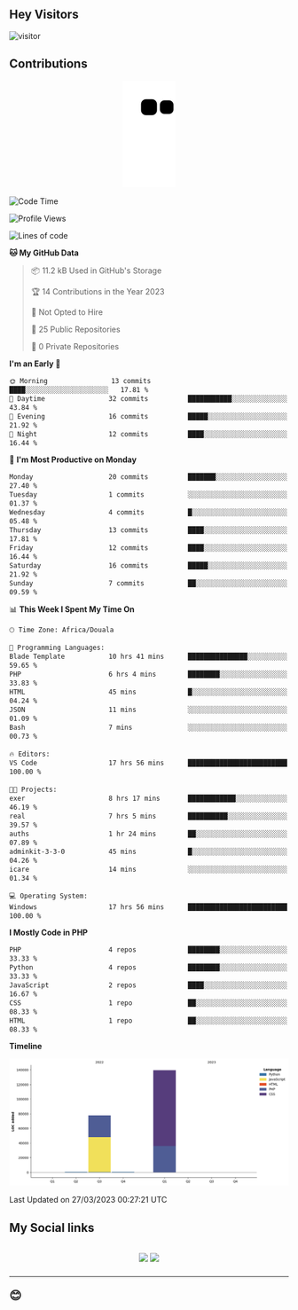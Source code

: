 ## Hey Visitors
![visitor](https://profile-counter.glitch.me/Fotsingboris/count.svg)

## Contributions
<p align="center">
  <img src="https://raw.githubusercontent.com/Fotsingboris/Fotsingboris/output/github-contribution-grid-snake.svg" />
</p>

<!--START_SECTION:waka-->
![Code Time](http://img.shields.io/badge/Code%20Time-208%20hrs%2053%20mins-blue)

![Profile Views](http://img.shields.io/badge/Profile%20Views-0-blue)

![Lines of code](https://img.shields.io/badge/From%20Hello%20World%20I%27ve%20Written-218.3%20thousand%20lines%20of%20code-blue)

**🐱 My GitHub Data** 

> 📦 11.2 kB Used in GitHub's Storage 
 > 
> 🏆 14 Contributions in the Year 2023
 > 
> 🚫 Not Opted to Hire
 > 
> 📜 25 Public Repositories 
 > 
> 🔑 0 Private Repositories 
 > 
**I'm an Early 🐤** 

```text
🌞 Morning                13 commits          ████░░░░░░░░░░░░░░░░░░░░░   17.81 % 
🌆 Daytime                32 commits          ███████████░░░░░░░░░░░░░░   43.84 % 
🌃 Evening                16 commits          █████░░░░░░░░░░░░░░░░░░░░   21.92 % 
🌙 Night                  12 commits          ████░░░░░░░░░░░░░░░░░░░░░   16.44 % 
```
📅 **I'm Most Productive on Monday** 

```text
Monday                   20 commits          ███████░░░░░░░░░░░░░░░░░░   27.40 % 
Tuesday                  1 commits           ░░░░░░░░░░░░░░░░░░░░░░░░░   01.37 % 
Wednesday                4 commits           █░░░░░░░░░░░░░░░░░░░░░░░░   05.48 % 
Thursday                 13 commits          ████░░░░░░░░░░░░░░░░░░░░░   17.81 % 
Friday                   12 commits          ████░░░░░░░░░░░░░░░░░░░░░   16.44 % 
Saturday                 16 commits          █████░░░░░░░░░░░░░░░░░░░░   21.92 % 
Sunday                   7 commits           ██░░░░░░░░░░░░░░░░░░░░░░░   09.59 % 
```


📊 **This Week I Spent My Time On** 

```text
🕑︎ Time Zone: Africa/Douala

💬 Programming Languages: 
Blade Template           10 hrs 41 mins      ███████████████░░░░░░░░░░   59.65 % 
PHP                      6 hrs 4 mins        ████████░░░░░░░░░░░░░░░░░   33.83 % 
HTML                     45 mins             █░░░░░░░░░░░░░░░░░░░░░░░░   04.24 % 
JSON                     11 mins             ░░░░░░░░░░░░░░░░░░░░░░░░░   01.09 % 
Bash                     7 mins              ░░░░░░░░░░░░░░░░░░░░░░░░░   00.73 % 

🔥 Editors: 
VS Code                  17 hrs 56 mins      █████████████████████████   100.00 % 

🐱‍💻 Projects: 
exer                     8 hrs 17 mins       ████████████░░░░░░░░░░░░░   46.19 % 
real                     7 hrs 5 mins        ██████████░░░░░░░░░░░░░░░   39.57 % 
auths                    1 hr 24 mins        ██░░░░░░░░░░░░░░░░░░░░░░░   07.89 % 
adminkit-3-3-0           45 mins             █░░░░░░░░░░░░░░░░░░░░░░░░   04.26 % 
icare                    14 mins             ░░░░░░░░░░░░░░░░░░░░░░░░░   01.34 % 

💻 Operating System: 
Windows                  17 hrs 56 mins      █████████████████████████   100.00 % 
```

**I Mostly Code in PHP** 

```text
PHP                      4 repos             ████████░░░░░░░░░░░░░░░░░   33.33 % 
Python                   4 repos             ████████░░░░░░░░░░░░░░░░░   33.33 % 
JavaScript               2 repos             ████░░░░░░░░░░░░░░░░░░░░░   16.67 % 
CSS                      1 repo              ██░░░░░░░░░░░░░░░░░░░░░░░   08.33 % 
HTML                     1 repo              ██░░░░░░░░░░░░░░░░░░░░░░░   08.33 % 
```



**Timeline**

![Lines of Code chart](https://raw.githubusercontent.com/Fotsingboris/Fotsingboris/main/assets/bar_graph.png)


 Last Updated on 27/03/2023 00:27:21 UTC
<!--END_SECTION:waka-->

<h2>My Social links <h2>
<p align="center">
   <a href="https://linkedin.com/in/Fotsingboris-Mathieu"><img src="https://img.shields.io/badge/linkedin-%230077B5.svg?style=for-the-badge&logo=linkedin&logoColor=white"></a>
   <a href="https://instagram.com/Fotsingboris"><img src="https://img.shields.io/badge/instagram-%23E4405F.svg?style=for-the-badge&logo=Instagram&logoColor=white"></a>
  </p>
<hr>
😊
